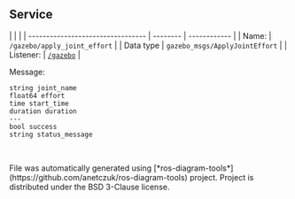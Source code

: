<!--
File was automatically generated using 'ros-diagram-tools' project.
Project is distributed under the BSD 3-Clause license.
-->

## Service


|  |  |
| --------------------------------- | -------- | ------------ |
| Name: | `/gazebo/apply_joint_effort` |
| Data type | `gazebo_msgs/ApplyJointEffort` |
| Listener: | [`/gazebo`](n__gazebo.html) |

Message:
```
string joint_name
float64 effort
time start_time
duration duration
---
bool success
string status_message


```



</br>
File was automatically generated using [*ros-diagram-tools*](https://github.com/anetczuk/ros-diagram-tools) project.
Project is distributed under the BSD 3-Clause license.
